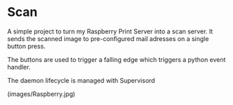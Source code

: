 # Scan

A simple project to turn my Raspberry Print Server into a scan server.
It sends the scanned image to pre-configured mail adresses on a single button press.

The buttons are used to trigger a falling edge which triggers a python event handler.

The daemon lifecycle is managed with Supervisord

(images/Raspberry.jpg) 

